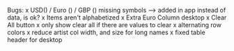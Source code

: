 Bugs:
x USD() / Euro () / GBP () missing symbols --> added in app instead of data, is ok?
x Items aren't alphabetized
x Extra Euro Column desktop
x  Clear All button
x only show clear all if there are values to clear
x alternating row colors
x reduce artist col width, and size for long names
x fixed table header for desktop
